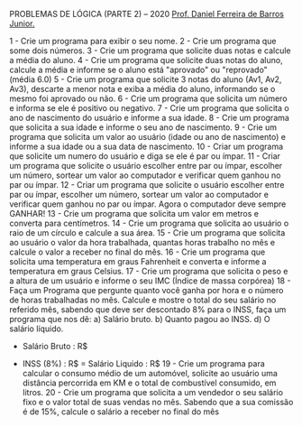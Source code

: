 PROBLEMAS DE LÓGICA (PARTE 2) – 2020
[Prof. Daniel Ferreira de Barros Junior.](https://github.com/DanielGTI/T3-Lista-Csharp)

1 - Crie um programa para exibir o seu nome.
2 - Crie um programa que some dois números.
3 - Crie um programa que solicite duas notas e calcule a média do aluno.
4 - Crie um programa que solicite duas notas do aluno, calcule a média e informe se o aluno
está "aprovado" ou "reprovado" (média 6.0)
5 - Crie um programa que solicite 3 notas do aluno (Av1, Av2, Av3), descarte a menor nota e
exiba a média do aluno, informando se o mesmo foi aprovado ou não.
6 - Crie um programa que solicita um número e informa se ele é positivo ou negativo.
7 - Crie um programa que solicita o ano de nascimento do usuário e informe a sua idade.
8 - Crie um programa que solicita a sua idade e informe o seu ano de nascimento.
9 - Crie um programa que solicita um valor ao usuário (idade ou ano de nascimento) e informe
a sua idade ou a sua data de nascimento.
10 - Criar um programa que solicite um numero do usuário e diga se ele é par ou ímpar.
11 - Criar um programa que solicite o usuário escolher entre par ou ímpar, escolher um
número, sortear um valor ao computador e verificar quem ganhou no par ou ímpar.
12 - Criar um programa que solicite o usuário escolher entre par ou ímpar, escolher um
número, sortear um valor ao computador e verificar quem ganhou no par ou ímpar. Agora o
computador deve sempre GANHAR!
13 - Crie um programa que solicita um valor em metros e converta para centímetros.
14 - Crie um programa que solicita ao usuário o raio de um círculo e calcule a sua área.
15 - Crie um programa que solicita ao usuário o valor da hora trabalhada, quantas horas
trabalho no mês e calcule o valor a receber no final do mês.
16 - Crie um programa que solicita uma temperatura em graus Fahrenheit e converta e
informe a temperatura em graus Celsius.
17 - Crie um programa que solicita o peso e a altura de um usuário e informe o seu IMC (Índice
de massa corpórea)
18 - Faça um Programa que pergunte quanto você ganha por hora e o número de horas
trabalhadas no mês. Calcule e mostre o total do seu salário no referido mês, sabendo que deve
ser descontado 8% para o INSS, faça um programa que nos dê:
a) Salário bruto.
b) Quanto pagou ao INSS.
d) O salário líquido.
+ Salário Bruto : R$
- INSS (8%) : R$
= Salário Liquido : R$
19 - Crie um programa para calcular o consumo médio de um automóvel, solicite ao usuário
uma distância percorrida em KM e o total de combustível consumido, em litros.
20 - Crie um programa que solicita a um vendedor o seu salário fixo e o valor total de suas
vendas no mês. Sabendo que a sua comissão é de 15%, calcule o salário a receber no final do
mês